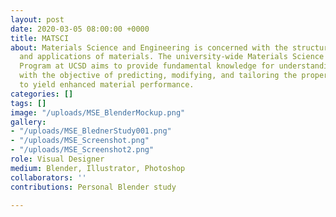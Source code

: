 ```yaml
---
layout: post
date: 2020-03-05 08:00:00 +0000
title: MATSCI
about: Materials Science and Engineering is concerned with the structure, properties
  and applications of materials. The university-wide Materials Science and Engineering
  Program at UCSD aims to provide fundamental knowledge for understanding of materials
  with the objective of predicting, modifying, and tailoring the properties of materials
  to yield enhanced material performance.
categories: []
tags: []
image: "/uploads/MSE_BlenderMockup.png"
gallery:
- "/uploads/MSE_BlednerStudy001.png"
- "/uploads/MSE_Screenshot.png"
- "/uploads/MSE_Screenshot2.png"
role: Visual Designer
medium: Blender, Illustrator, Photoshop
collaborators: ''
contributions: Personal Blender study

---
```

